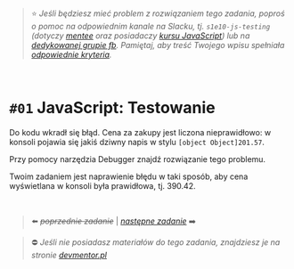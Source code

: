 > :star: *Jeśli będziesz mieć problem z rozwiązaniem tego zadania, poproś o pomoc na odpowiednim kanale na Slacku, tj. `s1e10-js-testing` (dotyczy [mentee](https://devmentor.pl/mentoring-javascript/) oraz posiadaczy [kursu JavaScript](https://devmentor.pl/p/javascript-for-beginners/)) lub na [dedykowanej grupie fb](https://www.facebook.com/groups/155234921740033). Pamiętaj, aby treść Twojego wpisu spełniała [odpowiednie kryteria](https://devmentor.pl/jak-prosic-o-pomoc/).*

&nbsp;

# `#01` JavaScript: Testowanie

Do kodu wkradł się błąd. Cena za zakupy jest liczona nieprawidłowo: w konsoli pojawia się jakiś dziwny napis w stylu `[object Object]201.57`.

Przy pomocy narzędzia Debugger znajdź rozwiązanie tego problemu.

Twoim zadaniem jest naprawienie błędu w taki sposób, aby cena wyświetlana w konsoli była prawidłowa, tj. 390.42.

&nbsp;

> :arrow_left: ~~*poprzednie zadanie*~~ | [*następne zadanie*](./../02) :arrow_right:

> :no_entry: *Jeśli nie posiadasz materiałów do tego zadania, znajdziesz je na stronie [devmentor.pl](https://devmentor.pl/p/js-basics/)*
